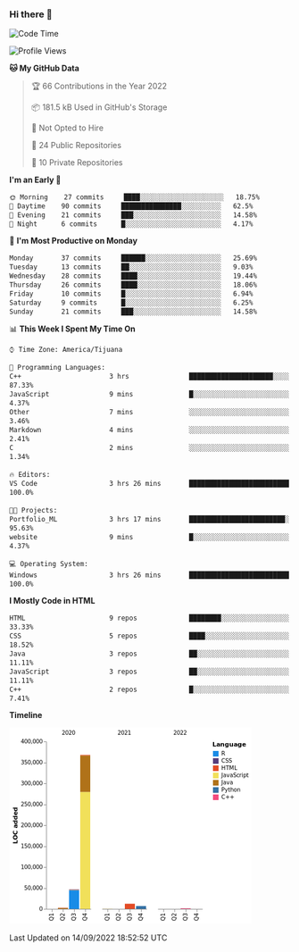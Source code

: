 ### Hi there 👋

<!--START_SECTION:waka-->
![Code Time](http://img.shields.io/badge/Code%20Time-108%20hrs%2049%20mins-blue)

![Profile Views](http://img.shields.io/badge/Profile%20Views-0-blue)

**🐱 My GitHub Data** 

> 🏆 66 Contributions in the Year 2022
 > 
> 📦 181.5 kB Used in GitHub's Storage 
 > 
> 🚫 Not Opted to Hire
 > 
> 📜 24 Public Repositories 
 > 
> 🔑 10 Private Repositories  
 > 
**I'm an Early 🐤** 

```text
🌞 Morning    27 commits     ████░░░░░░░░░░░░░░░░░░░░░   18.75% 
🌆 Daytime    90 commits     ███████████████░░░░░░░░░░   62.5% 
🌃 Evening    21 commits     ███░░░░░░░░░░░░░░░░░░░░░░   14.58% 
🌙 Night      6 commits      █░░░░░░░░░░░░░░░░░░░░░░░░   4.17%

```
📅 **I'm Most Productive on Monday** 

```text
Monday       37 commits     ██████░░░░░░░░░░░░░░░░░░░   25.69% 
Tuesday      13 commits     ██░░░░░░░░░░░░░░░░░░░░░░░   9.03% 
Wednesday    28 commits     ████░░░░░░░░░░░░░░░░░░░░░   19.44% 
Thursday     26 commits     ████░░░░░░░░░░░░░░░░░░░░░   18.06% 
Friday       10 commits     █░░░░░░░░░░░░░░░░░░░░░░░░   6.94% 
Saturday     9 commits      █░░░░░░░░░░░░░░░░░░░░░░░░   6.25% 
Sunday       21 commits     ███░░░░░░░░░░░░░░░░░░░░░░   14.58%

```


📊 **This Week I Spent My Time On** 

```text
⌚︎ Time Zone: America/Tijuana

💬 Programming Languages: 
C++                      3 hrs               █████████████████████░░░░   87.33% 
JavaScript               9 mins              █░░░░░░░░░░░░░░░░░░░░░░░░   4.37% 
Other                    7 mins              ░░░░░░░░░░░░░░░░░░░░░░░░░   3.46% 
Markdown                 4 mins              ░░░░░░░░░░░░░░░░░░░░░░░░░   2.41% 
C                        2 mins              ░░░░░░░░░░░░░░░░░░░░░░░░░   1.34%

🔥 Editors: 
VS Code                  3 hrs 26 mins       █████████████████████████   100.0%

🐱‍💻 Projects: 
Portfolio_ML             3 hrs 17 mins       ████████████████████████░   95.63% 
website                  9 mins              █░░░░░░░░░░░░░░░░░░░░░░░░   4.37%

💻 Operating System: 
Windows                  3 hrs 26 mins       █████████████████████████   100.0%

```

**I Mostly Code in HTML** 

```text
HTML                     9 repos             ████████░░░░░░░░░░░░░░░░░   33.33% 
CSS                      5 repos             ████░░░░░░░░░░░░░░░░░░░░░   18.52% 
Java                     3 repos             ██░░░░░░░░░░░░░░░░░░░░░░░   11.11% 
JavaScript               3 repos             ██░░░░░░░░░░░░░░░░░░░░░░░   11.11% 
C++                      2 repos             █░░░░░░░░░░░░░░░░░░░░░░░░   7.41%

```


**Timeline**

![Chart not found](https://raw.githubusercontent.com/Aarushi-Pandey/Aarushi-Pandey/main/charts/bar_graph.png) 


 Last Updated on 14/09/2022 18:52:52 UTC
<!--END_SECTION:waka-->
